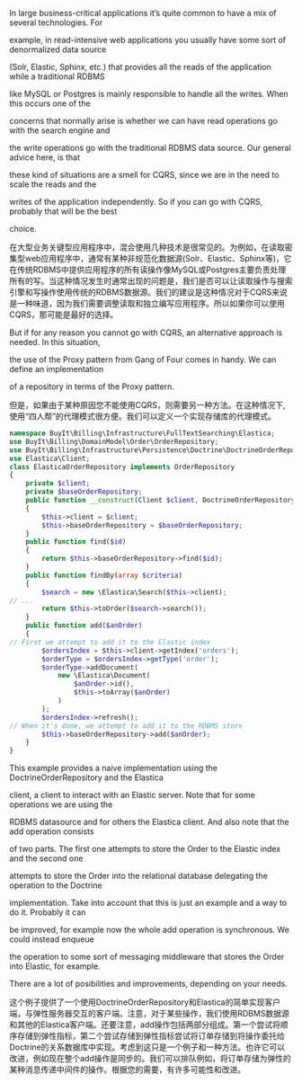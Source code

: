 In large business-critical applications it’s quite common to have a mix of several technologies. For

example, in read-intensive web applications you usually have some sort of denormalized data source

\(Solr, Elastic, Sphinx, etc.\) that provides all the reads of the application while a traditional RDBMS

like MySQL or Postgres is mainly responsible to handle all the writes. When this occurs one of the

concerns that normally arise is whether we can have read operations go with the search engine and

the write operations go with the traditional RDBMS data source. Our general advice here, is that

these kind of situations are a smell for CQRS, since we are in the need to scale the reads and the

writes of the application independently. So if you can go with CQRS, probably that will be the best

choice.

在大型业务关键型应用程序中，混合使用几种技术是很常见的。为例如，在读取密集型web应用程序中，通常有某种非规范化数据源\(Solr、Elastic、Sphinx等\)，它在传统RDBMS中提供应用程序的所有读操作像MySQL或Postgres主要负责处理所有的写。当这种情况发生时通常出现的问题是，我们是否可以让读取操作与搜索引擎和写操作使用传统的RDBMS数据源。我们的建议是这种情况对于CQRS来说是一种味道，因为我们需要调整读取和独立编写应用程序。所以如果你可以使用CQRS，那可能是最好的选择。

But if for any reason you cannot go with CQRS, an alternative approach is needed. In this situation,

the use of the Proxy pattern from Gang of Four comes in handy. We can define an implementation

of a repository in terms of the Proxy pattern.

但是，如果由于某种原因您不能使用CQRS，则需要另一种方法。在这种情况下,使用“四人帮”的代理模式很方便。我们可以定义一个实现存储库的代理模式。

```php
namespace BuyIt\Billing\Infrastructure\FullTextSearching\Elastica;
use BuyIt\Billing\DomainModel\Order\OrderRepository;
use BuyIt\Billing\Infrastructure\Persistence\Doctrine\DoctrineOrderRepository;
use Elastica\Client;
class ElasticaOrderRepository implements OrderRepository
{
    private $client;
    private $baseOrderRepository;
    public function __construct(Client $client, DoctrineOrderRepository $baseOrderRepository)
    {
        $this->client = $client;
        $this->baseOrderRepository = $baseOrderRepository;
    }
    public function find($id)
    {
        return $this->baseOrderRepository->find($id);
    }
    public function findBy(array $criteria)
    {
        $search = new \Elastica\Search($this->client);
// ...
        return $this->toOrder($search->search());
    }
    public function add($anOrder)
    {
// First we attempt to add it to the Elastic index
        $ordersIndex = $this->client->getIndex('orders');
        $orderType = $ordersIndex->getType('order');
        $orderType->addDocument(
            new \Elastica\Document(
                $anOrder->id(),
                $this->toArray($anOrder)
            )
        );
        $ordersIndex->refresh();
// When it's done, we attempt to add it to the RDBMS store
        $this->baseOrderRepository->add($anOrder);
    }
}
```

This example provides a naive implementation using the DoctrineOrderRepository and the Elastica

client, a client to interact with an Elastic server. Note that for some operations we are using the

RDBMS datasource and for others the Elastica client. And also note that the add operation consists

of two parts. The first one attempts to store the Order to the Elastic index and the second one

attempts to store the Order into the relational database delegating the operation to the Doctrine

implementation. Take into account that this is just an example and a way to do it. Probably it can

be improved, for example now the whole add operation is synchronous. We could instead enqueue

the operation to some sort of messaging middleware that stores the Order into Elastic, for example.

There are a lot of posibilities and improvements, depending on your needs.

这个例子提供了一个使用DoctrineOrderRepository和Elastica的简单实现客户端，与弹性服务器交互的客户端。注意，对于某些操作，我们使用RDBMS数据源和其他的Elastica客户端。还要注意，add操作包括两部分组成。第一个尝试将顺序存储到弹性指标，第二个尝试存储到弹性指标尝试将订单存储到将操作委托给Doctrine的关系数据库中实现。考虑到这只是一个例子和一种方法。也许它可以改进，例如现在整个add操作是同步的。我们可以排队例如，将订单存储为弹性的某种消息传递中间件的操作。根据您的需要，有许多可能性和改进。

